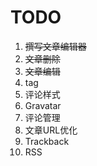 TODO
====

1. ~~撰写文章编辑器~~
2. ~~文章删除~~
3. ~~文章编辑~~
5. tag
4. 评论样式
4. Gravatar
5. 评论管理
5. 文章URL优化
5. Trackback
5. RSS
